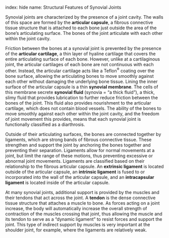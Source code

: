 index: hide
name: Structural Features of Synovial Joints

Synovial joints are characterized by the presence of a joint cavity. The walls of this space are formed by the  **articular capsule**, a fibrous connective tissue structure that is attached to each bone just outside the area of the bone’s articulating surface. The bones of the joint articulate with each other within the joint cavity.

Friction between the bones at a synovial joint is prevented by the presence of the  **articular cartilage**, a thin layer of hyaline cartilage that covers the entire articulating surface of each bone. However, unlike at a cartilaginous joint, the articular cartilages of each bone are not continuous with each other. Instead, the articular cartilage acts like a Teflon<sup>®</sup> coating over the bone surface, allowing the articulating bones to move smoothly against each other without damaging the underlying bone tissue. Lining the inner surface of the articular capsule is a thin  **synovial membrane**. The cells of this membrane secrete  **synovial fluid** (synovia = “a thick fluid”), a thick, slimy fluid that provides lubrication to further reduce friction between the bones of the joint. This fluid also provides nourishment to the articular cartilage, which does not contain blood vessels. The ability of the bones to move smoothly against each other within the joint cavity, and the freedom of joint movement this provides, means that each synovial joint is functionally classified as a diarthrosis.

Outside of their articulating surfaces, the bones are connected together by ligaments, which are strong bands of fibrous connective tissue. These strengthen and support the joint by anchoring the bones together and preventing their separation. Ligaments allow for normal movements at a joint, but limit the range of these motions, thus preventing excessive or abnormal joint movements. Ligaments are classified based on their relationship to the fibrous articular capsule. An  **extrinsic ligament** is located outside of the articular capsule, an  **intrinsic ligament** is fused to or incorporated into the wall of the articular capsule, and an  **intracapsular ligament** is located inside of the articular capsule.

At many synovial joints, additional support is provided by the muscles and their tendons that act across the joint. A  **tendon** is the dense connective tissue structure that attaches a muscle to bone. As forces acting on a joint increase, the body will automatically increase the overall strength of contraction of the muscles crossing that joint, thus allowing the muscle and its tendon to serve as a “dynamic ligament” to resist forces and support the joint. This type of indirect support by muscles is very important at the shoulder joint, for example, where the ligaments are relatively weak.
